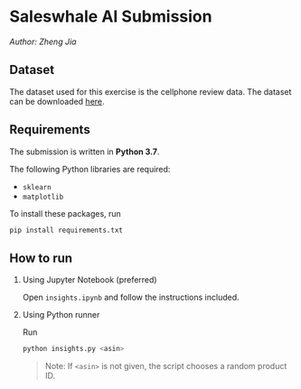 # Saleswhale AI Submission

*Author: Zheng Jia*

## Dataset

The dataset used for this exercise is the cellphone review data. The dataset can 
be downloaded [here](http://snap.stanford.edu/data/amazon/productGraph/categoryFiles/reviews_Cell_Phones_and_Accessories_5.json.gz).

## Requirements

The submission is written in **Python 3.7**. 

The following Python libraries are required:
- `sklearn`
- `matplotlib`

To install these packages, run
``` sh
pip install requirements.txt
```

## How to run

1. Using Jupyter Notebook (preferred)

   Open `insights.ipynb` and follow the instructions included.

2. Using Python runner

   Run
   ``` sh
   python insights.py <asin>
   ```

   > Note: If `<asin>` is not given, the script chooses a random product ID.
